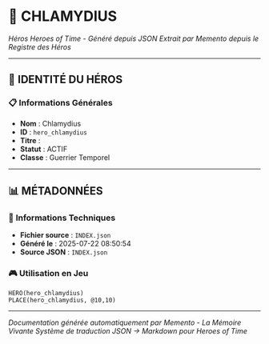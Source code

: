 # 🏹 **CHLAMYDIUS**


*Héros Heroes of Time - Généré depuis JSON*
*Extrait par Memento depuis le Registre des Héros*

---

## 🎯 **IDENTITÉ DU HÉROS**

### 📋 **Informations Générales**
- **Nom** : Chlamydius
- **ID** : `hero_chlamydius`
- **Titre** : 
- **Statut** : ACTIF
- **Classe** : Guerrier Temporel


---

## 📊 **MÉTADONNÉES**

### 🔧 **Informations Techniques**
- **Fichier source** : `INDEX.json`
- **Généré le** : 2025-07-22 08:50:54
- **Source JSON** : `INDEX.json`

### 🎮 **Utilisation en Jeu**
```hots
HERO(hero_chlamydius)
PLACE(hero_chlamydius, @10,10)
```

---

*Documentation générée automatiquement par Memento - La Mémoire Vivante*
*Système de traduction JSON → Markdown pour Heroes of Time*
